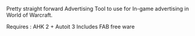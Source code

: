 Pretty straight forward Advertising Tool to use for In-game advertising in World of Warcraft.

Requires : AHK 2 + Autoit 3
Includes FAB free ware
